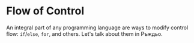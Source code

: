# Flow of Control

An integral part of any programming language are ways to modify control flow:
`if`/`else`, `for`, and others. Let's talk about them in Ръждьо.
